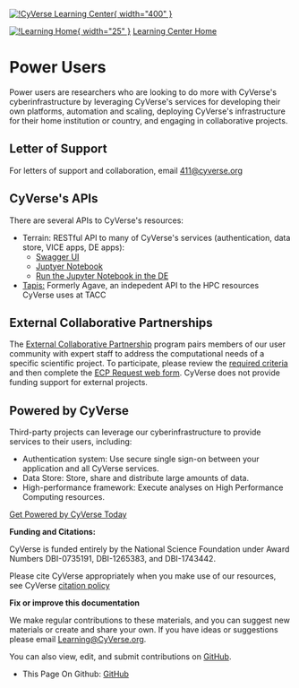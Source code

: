 [![!CyVerse Learning Center](https://github.com/tyson-swetnam/learning-materials-home-mkdocs/raw/main/assets/cyverse_cmyk.png "CyVerse Learning Center"){ width="400" }](https://learning.cyverse.org)

[![!Learning Home](https://github.com/tyson-swetnam/learning-materials-home-mkdocs/raw/main/assets/homeicon.png "Home"){ width="25" }](https://learning.cyverse.org) [Learning Center Home](http://learning.cyverse.org/)

# Power Users

Power users are researchers who are looking to do more with CyVerse's
cyberinfrastructure by leveraging CyVerse's services for developing
their own platforms, automation and scaling, deploying CyVerse's
infrastructure for their home institution or country, and engaging in
collaborative projects.

## Letter of Support

For letters of support and collaboration, email <411@cyverse.org>

## CyVerse's APIs

There are several APIs to CyVerse\'s resources:

-   Terrain: RESTful API to many of CyVerse's services (authentication,
    data store, VICE apps, DE apps):
    -   [Swagger UI](https://de.cyverse.org/terrain/docs/index.html)
    -   [Juptyer
        Notebook](https://github.com/cyverse/terrain-notebook/blob/master/terrain-intro.ipynb)
    -   [Run the Jupyter Notebook in the
        DE](https://de.cyverse.org/de/?type=quick-launch&quick-launch-id=0a66a5ec-9010-4b8c-9e75-ec0aa7e7bb1d&app-id=d61d9a26-e921-11e9-8fe0-008cfa5ae621)
-   [Tapis:](https://tacc-cloud.readthedocs.io/en/latest/) Formerly
    Agave, an indepedent API to the HPC resources CyVerse uses at TACC

## External Collaborative Partnerships

The [External Collaborative Partnership](https://cyverse.org/ecp)
program pairs members of our user community with expert staff to address
the computational needs of a specific scientific project. To
participate, please review the [required
criteria](https://cyverse.org/criteria-for-assessing-ecp-requests) and
then complete the [ECP Request web
form](https://user.cyverse.org/requests/3). CyVerse does not provide
funding support for external projects.

## Powered by CyVerse

Third-party projects can leverage our cyberinfrastructure to provide
services to their users, including:

-   Authentication system: Use secure single sign-on between your
    application and all CyVerse services.
-   Data Store: Store, share and distribute large amounts of data.
-   High-performance framework: Execute analyses on High Performance
    Computing resources.

[Get Powered by CyVerse
Today](https://www.cyverse.org/powered-by-cyverse)

**Funding and Citations:**

CyVerse is funded entirely by the National Science Foundation under
Award Numbers DBI-0735191, DBI-1265383, and DBI-1743442.

Please cite CyVerse appropriately when you make use of our resources,
see CyVerse [citation policy](http://www.cyverse.org/acknowledge-cite-cyverse)

**Fix or improve this documentation**

We make regular contributions to these materials, and you can suggest
new materials or create and share your own. If you have ideas or
suggestions please email [Learning@CyVerse.org](Learning@cyverse.org). 

You can also view, edit, and submit contributions on [GitHub](https://github.com/cyverse-learning-materials).

- This Page On Github: [GitHub](https://github.com/cyverse-learning-materials/learning-materials-home)
